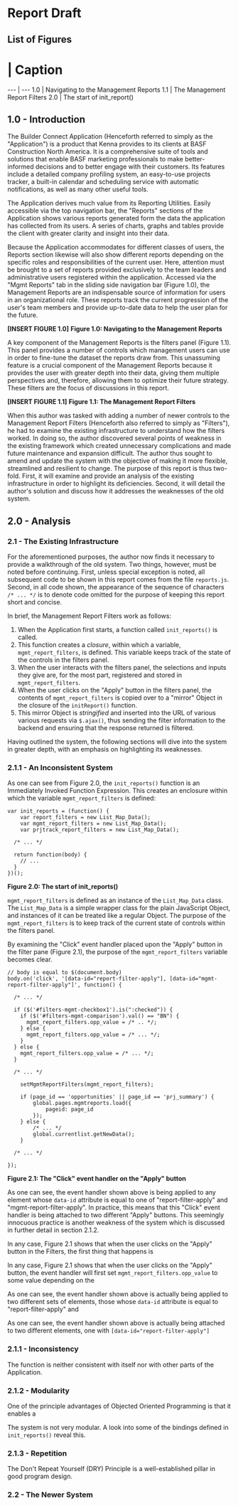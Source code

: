 # Report Draft

## List of Figures

 # | Caption
--- | ---
1.0 | Navigating to the Management Reports
1.1 | The Management Report Filters
2.0 | The start of init_report()

## 1.0 - Introduction

The Builder Connect Application (Henceforth referred to simply as the
"Application") is a product that Kenna provides to its clients at BASF
Construction North America. It is a comprehensive suite of tools and solutions
that enable BASF marketing professionals to make better-informed decisions and
to better engage with their customers. Its features include a detailed company
profiling system, an easy-to-use projects tracker, a built-in calendar and
scheduling service with automatic notifications, as well as many other useful
tools.

The Application derives much value from its Reporting Utilities. Easily
accessible via the top navigation bar, the "Reports" sections of the Application
shows various reports generated form the data the application has collected
from its users. A series of charts, graphs and tables provide the client with
greater clarity and insight into their data.

Because the Application accommodates for different classes of users, the
Reports section likewise will also show different reports depending on the
specific roles and responsibilities of the current user. Here, attention must
be brought to a set of reports provided exclusively to the team leaders
and administrative users registered within the application. Accessed via the
"Mgmt Reports" tab in the sliding side navigation bar (Figure 1.0), the
Management Reports are an indispensable source of information for users in an
organizational role. These reports track the current progression of the user's
team members and provide up-to-date data to help the user plan for the future.

**[INSERT FIGURE 1.0]**
**Figure 1.0: Navigating to the Management Reports**

A key component of the Management Reports is the filters panel (Figure 1.1).
This panel provides a number of controls which management users can use in order
to fine-tune the dataset the reports draw from. This unassuming feature is a
crucial component of the Management Reports because it provides the user with
greater depth into their data, giving them multiple perspectives and,
therefore, allowing them to optimize their future strategy. These filters are
the focus of discussions in this report.

**[INSERT FIGURE 1.1]**
**Figure 1.1: The Management Report Filters**

When this author was tasked with adding a number of newer controls to the
Management Report Filters (Henceforth also referred to simply as "Filters"), he
had to examine the existing infrastructure to understand how the filters
worked. In doing so, the author discovered several points of weakness in the
existing framework which created unnecessary complications and made future
maintenance and expansion difficult. The author thus sought to amend and update
the system with the objective of making it more flexible, streamlined and
resilient to change. The purpose of this report is thus two-fold. First, it
will examine and provide an analysis of the existing infrastructure in order to
highlight its deficiencies. Second, it will detail the author's solution and
discuss how it addresses the weaknesses of the old system.

## 2.0 - Analysis

### 2.1 - The Existing Infrastructure

For the aforementioned purposes, the author now finds it necessary to provide a
walkthrough of the old system. Two things, however, must be noted before
continuing. First, unless special exception is noted, all subsequent code to be
shown in this report comes from the file `reports.js`. Second, in all code
shown, the appearance of the sequence of characters `/* ... */` is to denote
code omitted for the purpose of keeping this report short and concise.

In brief, the Management Report Filters work as follows:

1.  When the Application first starts, a function called `init_reports()` is
    called.
2.  This function creates a *closure*, within which a variable,
    `mgmt_report_filters`, is defined. This variable keeps track of the state
    of the controls in the filters panel.
3.  When the user interacts with the filters panel, the selections and inputs
    they give are, for the most part, registered and stored in
    `mgmt_report_filters`.
4.  When the user clicks on the "Apply" button in the filters panel, the
    contents of `mgmt_report_filters` is copied over to a "mirror" Object in
    the closure of the `initReport()` function.
5.  This mirror Object is *stringified* and inserted into the URL of various
    various requests via `$.ajax()`, thus sending the filter information to
    the backend and ensuring that the response returned is filtered.

Having outlined the system, the following sections will dive into the system
in greater depth, with an emphasis on highlighting its weaknesses.

### 2.1.1 - An Inconsistent System

As one can see from Figure 2.0, the `init_reports()` function is an Immediately
Invoked Function Expression. This creates an enclosure within which the
variable `mgmt_report_filters` is defined:

``` JS
var init_reports = (function() {
	var report_filters = new List_Map_Data();
	var mgmt_report_filters = new List_Map_Data();
	var prjtrack_report_filters = new List_Map_Data();

  /* ... */

  return function(body) {
    // ...
  }
})();
```
**Figure 2.0: The start of init_reports()**

`mgmt_report_filters` is defined as an instance of the `List_Map_Data` class.
The `List_Map_Data` is a simple wrapper class for the plain JavaScript Object,
and instances of it can be treated like a regular Object. The purpose of the
`mgmt_report_filters` is to keep track of the current state of controls within
the filters panel.

By examining the "Click" event handler placed upon the "Apply" button in the
filter pane (Figure 2.1), the purpose of the `mgmt_report_filters` variable
becomes clear.

``` JS
// body is equal to $(document.body)
body.on('click', '[data-id="report-filter-apply"], [data-id="mgmt-report-filter-apply"]', function() {

  /* ... */

  if ($('#filters-mgmt-checkbox1').is(":checked")) {
    if ($('#filters-mgmt-comparison').val() == "BN") {
      mgmt_report_filters.opp_value = /* .. */;
    } else {
      mgmt_report_filters.opp_value = /* ... */;
    }
  } else {
    mgmt_report_filters.opp_value = /* ... */;
  }

  /* ... */

	setMgmtReportFilters(mgmt_report_filters);

	if (page_id == 'opportunities' || page_id == 'prj_summary') {
		global.pages.mgmtreports.load({
			pageid: page_id
		});
	} else {
		/* ... */
		global.currentlist.getNewData();
	}

  /* ... */

});
```
**Figure 2.1: The "Click" event handler on the "Apply" button**

As one can see, the event handler shown above is being applied to any element
whose `data-id` attribute is equal to one of "report-filter-apply" and
"mgmt-report-filter-apply". In practice, this means that this "Click" event
handler is being attached to two different "Apply" buttons. This seemingly
innocuous practice is another weakness of the system which is discussed in
further detail in section 2.1.2.



In any case, Figure 2.1 shows that when the user clicks on the "Apply" button
in the Filters, the first thing that happens is

In any case, Figure 2.1 shows that when the user clicks on the "Apply" button,
the event handler will first set `mgmt_report_filters.opp_value` to some value
depending on the

As one can see, the event handler shown above is actually being applied to two
different sets of elements, those whose `data-id` attribute is equal to
"report-filter-apply" and

As one can see, the event handler shown above is actually being attached to two
different elements, one with `[data-id="report-filter-apply"]`





### 2.1.1 - Inconsistency

The function is neither consistent with itself nor with other parts of the
Application.

### 2.1.2 - Modularity

One of the principle advantages of Objected Oriented Programming is that it
enables a

The system is not very modular. A look into some of the bindings defined in
`init_reports()` reveal this.

### 2.1.3 - Repetition

The Don't Repeat Yourself (DRY) Principle is a well-established pillar in good
program design.


### 2.2 - The Newer System
